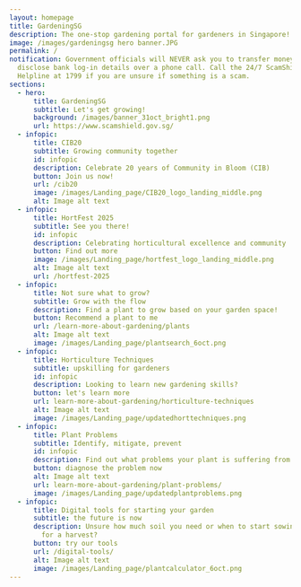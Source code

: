 ```yaml
---
layout: homepage
title: GardeningSG
description: The one-stop gardening portal for gardeners in Singapore!
image: /images/gardeningsg hero banner.JPG
permalink: /
notification: Government officials will NEVER ask you to transfer money or
  disclose bank log-in details over a phone call. Call the 24/7 ScamShield
  Helpline at 1799 if you are unsure if something is a scam.
sections:
  - hero:
      title: GardeningSG
      subtitle: Let's get growing!
      background: /images/banner_31oct_bright1.png
      url: https://www.scamshield.gov.sg/
  - infopic:
      title: CIB20
      subtitle: Growing community together
      id: infopic
      description: Celebrate 20 years of Community in Bloom (CIB)
      button: Join us now!
      url: /cib20
      image: /images/Landing_page/CIB20_logo_landing_middle.png
      alt: Image alt text
  - infopic:
      title: HortFest 2025
      subtitle: See you there!
      id: infopic
      description: Celebrating horticultural excellence and community
      button: Find out more
      image: /images/Landing_page/hortfest_logo_landing_middle.png
      alt: Image alt text
      url: /hortfest-2025
  - infopic:
      title: Not sure what to grow?
      subtitle: Grow with the flow
      description: Find a plant to grow based on your garden space!
      button: Recommend a plant to me
      url: /learn-more-about-gardening/plants
      alt: Image alt text
      image: /images/Landing_page/plantsearch_6oct.png
  - infopic:
      title: Horticulture Techniques
      subtitle: upskilling for gardeners
      id: infopic
      description: Looking to learn new gardening skills?
      button: let's learn more
      url: learn-more-about-gardening/horticulture-techniques
      alt: Image alt text
      image: /images/Landing_page/updatedhorttechniques.png
  - infopic:
      title: Plant Problems
      subtitle: Identify, mitigate, prevent
      id: infopic
      description: Find out what problems your plant is suffering from
      button: diagnose the problem now
      alt: Image alt text
      url: learn-more-about-gardening/plant-problems/
      image: /images/Landing_page/updatedplantproblems.png
  - infopic:
      title: Digital tools for starting your garden
      subtitle: the future is now
      description: Unsure how much soil you need or when to start sowing your seeds
        for a harvest?
      button: try our tools
      url: /digital-tools/
      alt: Image alt text
      image: /images/Landing_page/plantcalculator_6oct.png
---
```

